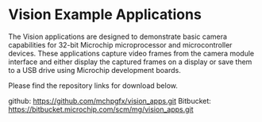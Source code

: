 # Vision Example Applications

The Vision applications are designed to demonstrate basic camera capabilities for 32-bit Microchip microprocessor and microcontroller devices. These applications capture video frames from the camera module interface and either display the captured frames on a display or save them to a USB drive using Microchip development boards.

Please find the repository links for download below.

github: https://github.com/mchpgfx/vision_apps.git
Bitbucket: https://bitbucket.microchip.com/scm/mg/vision_apps.git






